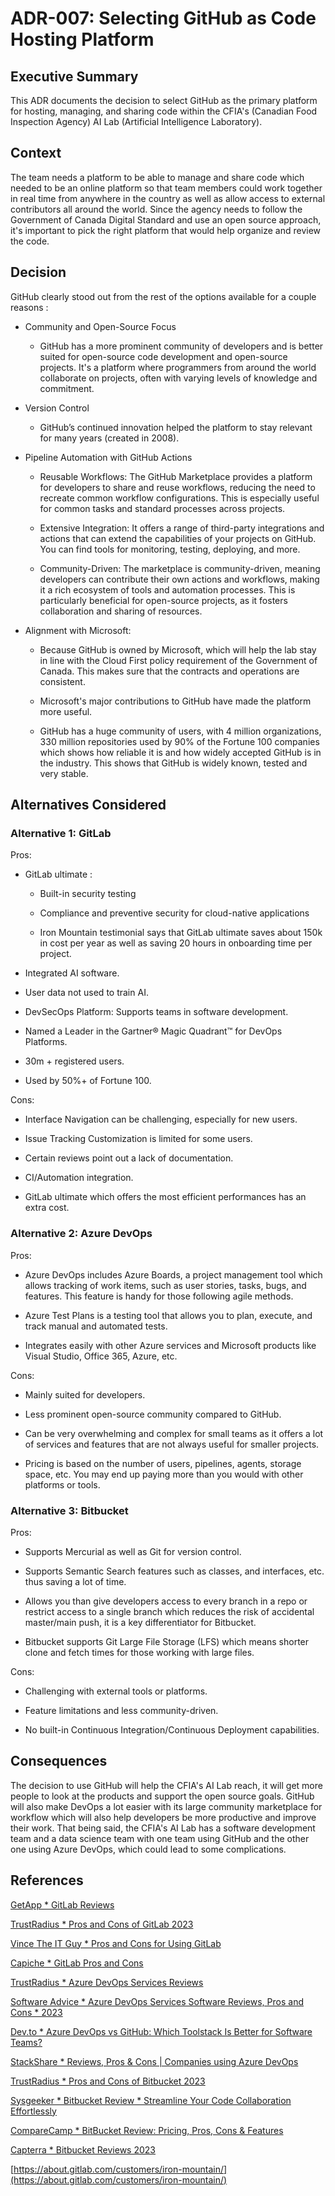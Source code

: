 # ADR-007: Selecting GitHub as Code Hosting Platform

## Executive Summary
This ADR documents the decision to select GitHub as the primary platform for hosting, managing, and sharing code within the CFIA's (Canadian Food Inspection Agency) AI Lab (Artificial Intelligence Laboratory).

## Context
The team needs a platform to be able to manage and share code which needed to be an online platform so that team members could work together in real time from anywhere in the country as well as allow access to external contributors all around the world. Since the agency needs to follow the Government of Canada Digital Standard and use an open source approach, it's important to pick the right platform that would help organize and review the code.

## Decision
GitHub clearly stood out from the rest of the options available for a couple reasons :

* Community and Open-Source Focus
    * GitHub has a more prominent community of developers and is better suited for open-source code development and open-source projects. It's a platform where programmers from around the world collaborate on projects, often with varying levels of knowledge and commitment.

* Version Control
    * GitHub’s continued innovation helped the platform to stay relevant for many years (created in 2008).

* Pipeline Automation with GitHub Actions
    * Reusable Workflows: The GitHub Marketplace provides a platform for developers to share and reuse workflows, reducing the need to recreate common workflow configurations. This is especially useful for common tasks and standard processes across projects.

    * Extensive Integration: It offers a range of third-party integrations and actions that can extend the capabilities of your projects on GitHub. You can find tools for monitoring, testing, deploying, and more.

    * Community-Driven: The marketplace is community-driven, meaning developers can contribute their own actions and workflows, making it a rich ecosystem of tools and automation processes. This is particularly beneficial for open-source projects, as it fosters collaboration and sharing of resources.

* Alignment with Microsoft:
    * Because GitHub is owned by Microsoft, which will help the lab stay in line with the Cloud First policy requirement of the Government of Canada. This makes sure that the contracts and operations are consistent.

    * Microsoft's major contributions to GitHub have made the platform more useful.

    * GitHub has a huge community of users, with 4 million organizations, 330 million repositories used by 90% of the Fortune 100 companies which shows how reliable it is and how widely accepted GitHub is in the industry. This shows that GitHub is widely known, tested and very stable.

## Alternatives Considered

### Alternative 1: GitLab
Pros:
* GitLab ultimate :
    * Built-in security testing

    * Compliance and preventive security for cloud-native applications

    * Iron Mountain testimonial says that GitLab ultimate saves about 150k in cost per year as well as saving 20 hours in onboarding time per project.

* Integrated AI software.

* User data not used to train AI.

* DevSecOps Platform: Supports teams in software development.

* Named a Leader in the Gartner® Magic Quadrant™ for DevOps Platforms.

* 30m + registered users.

* Used by 50%+ of Fortune 100.

Cons:
* Interface Navigation can be challenging, especially for new users.

* Issue Tracking Customization is limited for some users.

* Certain reviews point out a lack of documentation.

* CI/Automation integration.

* GitLab ultimate which offers the most efficient performances has an extra cost.

### Alternative 2: Azure DevOps
Pros:
* Azure DevOps includes Azure Boards, a project management tool which allows tracking of work items, such as user stories, tasks, bugs, and features. This feature is handy for those following agile methods.

* Azure Test Plans is a testing tool that allows you to plan, execute, and track manual and automated tests.

* Integrates easily with other Azure services and Microsoft products like Visual Studio, Office 365, Azure, etc.

Cons:
* Mainly suited for developers.

* Less prominent open-source community compared to GitHub.

* Can be very overwhelming and complex for small teams as it offers a lot of services and features that are not always useful for smaller projects.

* Pricing is based on the number of users, pipelines, agents, storage space, etc. You may end up paying more than you would with other platforms or tools.

### Alternative 3: Bitbucket
Pros:
* Supports Mercurial as well as Git for version control.

* Supports Semantic Search features such as classes, and interfaces, etc. thus saving a lot of time.

* Allows you than give developers access to every branch in a repo or restrict access to a single branch which reduces the risk of accidental master/main push, it is a key differentiator for Bitbucket.

* Bitbucket supports Git Large File Storage (LFS) which means shorter clone and fetch times for those working with large files.

Cons:
* Challenging with external tools or platforms.

* Feature limitations and less community-driven.

* No built-in Continuous Integration/Continuous Deployment capabilities.

## Consequences

The decision to use GitHub will help the CFIA's AI Lab reach, it will get more people to look at the products and support the open source goals. GitHub will also make DevOps a lot easier with its large community marketplace for workflow which will also help developers be more productive and improve their work. That being said, the CFIA's AI Lab has a software development team and a data science team with one team using GitHub and the other one using Azure DevOps, which could lead to some complications.

## References
[GetApp * GitLab Reviews](https://www.getapp.com/it-management-software/a/gitlab/reviews/#:~:text=Pros.%20Its%20intuitive%20interface%20and%20robust%20feature%20set,challenging%20for%20new%20users%20to%20get%20started.%20IR)

[TrustRadius * Pros and Cons of GitLab 2023](https://www.trustradius.com/products/gitlab/reviews)

[Vince The IT Guy * Pros and Cons for Using GitLab](https://vincetheitguy.com/gitlab-pros-and-cons/)

[Capiche * GitLab Pros and Cons](https://capiche.com/q/gitlab-pros-and-cons)

[TrustRadius * Azure DevOps Services Reviews](https://www.trustradius.com/products/azure-devops-services/reviews?qs=pros-and-cons)

[Software Advice * Azure DevOps Services Software Reviews, Pros and Cons * 2023](https://www.softwareadvice.com/devops/azure-devops-profile/reviews/)

[Dev.to * Azure DevOps vs GitHub: Which Toolstack Is Better for Software Teams?](https://dev.to/devteams/azure-devops-vs-github-which-toolstack-is-better-for-software-teams)

[StackShare * Reviews, Pros & Cons | Companies using Azure DevOps](https://stackshare.io/azure-devops)

[TrustRadius * Pros and Cons of Bitbucket 2023](https://www.trustradius.com/products/bitbucket/reviews)

[Sysgeeker * Bitbucket Review * Streamline Your Code Collaboration Effortlessly](https://www.sysgeeker.com/bitbucket-review.html)

[CompareCamp * BitBucket Review: Pricing, Pros, Cons & Features](https://comparecamp.com/bitbucket-review-pricing-pros-cons-features/)

[Capterra * Bitbucket Reviews 2023](https://www.capterra.com/p/166497/Bitbucket/reviews/)

[https://about.gitlab.com/customers/iron-mountain/](https://about.gitlab.com/customers/iron-mountain/)